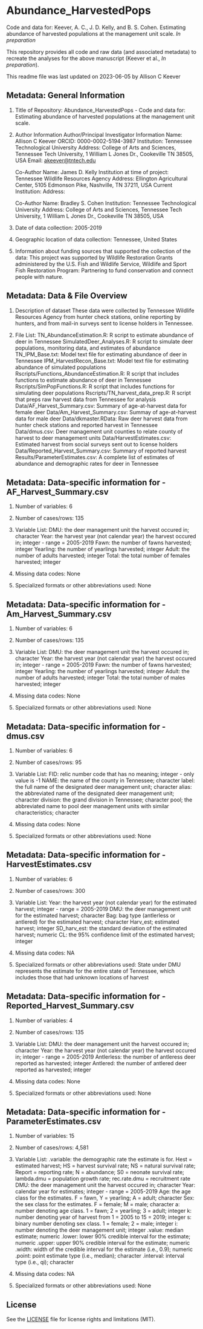 # Abundance_HarvestedPops

Code and data for: 
Keever, A. C., J. D. Kelly, and B. S. Cohen. Estimating abundance of harvested populations at the management unit scale. _In preparation_

This repository provides all code and raw data (and associated metadata) to recreate the analyses for the above manuscript (Keever et al., _In preparation_). 

This readme file was last updated on 2023-06-05 by Allison C Keever

## Metadata: General Information

1. Title of Repository: Abundance_HarvestedPops - Code and data for: Estimating abundance of harvested populations at the management unit scale.

2. Author Information
	Author/Principal Investigator Information
	Name: Allison C Keever
	ORCID: 0000-0002-5194-3987
	Institution: Tennessee Technological University 
	Address: College of Arts and Sciences, Tennessee Tech University, 1 William L Jones Dr., Cookeville TN 38505, USA
	Email: akeever@tntech.edu

	Co-Author
	Name: James D. Kelly
	Institution at time of project: Tennessee Wildlife Resources Agency
  Address: Ellington Agricultural Center, 5105 Edmonson Pike, Nashville, TN 37211, USA
  Current Institution: 
	Address: 

	Co-Author
	Name: Bradley S. Cohen
	Institution: Tennessee Technological University
	Address: College of Arts and Sciences, Tennessee Tech University, 1 William L Jones Dr., Cookeville TN 38505, USA

3. Date of data collection: 2005-2019 

4. Geographic location of data collection: Tennessee, United States

5. Information about funding sources that supported the collection of the data: 
	This project was supported by Wildlife Restoration Grants administered by the U.S. Fish and Wildlife Service, Wildlife and Sport Fish Restoration Program: Partnering to fund 
  conservation and connect people with nature. 

## Metadata: Data & File Overview

1. Description of dataset
	These data were collected by Tennessee Wildlife Resources Agency from hunter check stations, online reporting by hunters, and from mail-in surveys sent to license holders in Tennessee.  

2. File List: 
	TN_AbundanceEstimation.R: R script to estimate abundance of deer in Tennessee
  	SimulatedDeer_Analyses.R: R script to simulate deer populations, monitoring data, and estimates of abundance
  	TN_IPM_Base.txt: Model text file for estimating abundance of deer in Tennessee 
  	IPM_HarvestRecon_Base.txt: Model text file for estimating abundance of simulated populations
  	Rscripts/Functions_AbundanceEstimation.R: R script that includes functions to estimate abundance of deer in Tennessee 
  	Rscripts/SimPopFunctions.R: R script that includes functions for simulating deer populations
  	Rscripts/TN_harvest_data_prep.R: R script that preps raw harvest data from Tennessee for analysis
  	Data/AF_Harvest_Summary.csv: Summary of age-at-harvest data for female deer
  	Data/Am_Harvest_Summary.csv: Summay of age-at-harvest data for male deer
  	Data/dkmaster.RData: Raw deer harvest data from hunter check stations and reported harvest in Tennessee
  	Data/dmus.csv: Deer management unit counties to relate county of harvest to deer management units
  	Data/HarvestEstimates.csv: Estimated harvest from social surveys sent out to license holders
  	Data/Reported_Harvest_Summary.csv: Summary of reported harvest
  	Results/ParameterEstimates.csv: A complete list of estimates of abundance and demographic rates for deer in Tennessee
  
## Metadata: Data-specific information for - AF_Harvest_Summary.csv

1. Number of variables: 6

2. Number of cases/rows: 135

3. Variable List: 
	DMU: the deer management unit the harvest occured in; character
	Year: the harvest year (not calendar year) the harvest occured in; integer - range = 2005-2019
	Fawn: the number of fawns harvested; integer
	Yearling: the number of yearlings harvested; integer
	Adult: the number of adults harvested; integer
	Total: the total number of females harvested; integer

4. Missing data codes: None

5. Specialized formats or other abbreviations used: None
  
## Metadata: Data-specific information for - Am_Harvest_Summary.csv

1. Number of variables: 6

2. Number of cases/rows: 135

3. Variable List: 
	DMU: the deer management unit the harvest occured in; character
	Year: the harvest year (not calendar year) the harvest occured in; integer - range = 2005-2019
	Fawn: the number of fawns harvested; integer
	Yearling: the number of yearlings harvested; integer
	Adult: the number of adults harvested; integer
	Total: the total number of males harvested; integer

4. Missing data codes: None

5. Specialized formats or other abbreviations used: None
  
## Metadata: Data-specific information for - dmus.csv

1. Number of variables: 6

2. Number of cases/rows: 95

3. Variable List: 
	FID: relic number code that has no meaning; integer - only value is -1
	NAME: the name of the county in Tennessee; character
	label: the full name of the designated deer management unit; character
	alias: the abbreviated name of the designated deer management unit; character
	division: the grand division in Tennessee; character
	pool; the abbreviated name to pool deer management units with similar characteristics; character

4. Missing data codes: None

5. Specialized formats or other abbreviations used: None
  
## Metadata: Data-specific information for - HarvestEstimates.csv

1. Number of variables: 6

2. Number of cases/rows: 300

3. Variable List: 
	Year: the harvest year (not calendar year) for the estimated harvest; integer - range = 2005-2019
	DMU: the deer management unit for the estimated harvest; character
	Bag: bag type (antlerless or antlered) for the estimated harvest; character
	Harv_est; estimated harvest; integer
	SD_harv_est: the standard deviation of the estimated harvest; numeric
	CL: the 95% confidence limit of the estimated harvest; integer

4. Missing data codes: NA

5. Specialized formats or other abbreviations used: State under DMU represents the estimate for the entire state of Tennessee, which includes those that had unknown locations of harvest
  
## Metadata: Data-specific information for - Reported_Harvest_Summary.csv

1. Number of variables: 4

2. Number of cases/rows: 135

3. Variable List: 
	DMU: the deer management unit the harvest occured in; character
	Year: the harvest year (not calendar year) the harvest occured in; integer - range = 2005-2019
	Antlerless: the number of antleress deer reported as harvested; integer
	Antlered: the number of antlered deer reported as harvested; integer

4. Missing data codes: None

5. Specialized formats or other abbreviations used: None
  
## Metadata: Data-specific information for - ParameterEstimates.csv

1. Number of variables: 15

2. Number of cases/rows: 4,581

3. Variable List: 
	.variable: the demographic rate the estimate is for. Hest = estimated harvest; HS = harvest survival rate; NS = natural survival rate; Report = reporting rate; N = abundance; S0 = neonate survival rate; lambda.dmu = population growth rate; rec.rate.dmu = recruitment rate
	DMU: the deer management unit the harvest occured in; character
	Year: calendar year for estimates; integer - range = 2005-2019
	Age: the age class for the estimates. F = fawn, Y = yearling; A = adult; character
	Sex: the sex class for the estimates. F = female; M = male; character
	a: number denoting age class. 1 = fawn; 2 = yearling; 3 = adult; integer
	k: number denoting year of harvest from 1 = 2005 to 15 = 2019; integer
	s: binary number denoting sex class. 1 = female; 2 = male; integer
	i: number denoting the deer management unit; integer
	.value: median estimate; numeric
	.lower: lower 90% credible interval for the estimate; numeric
	.upper: upper 90% credible interval for the estimate; numeric
	.width: width of the credible interval for the estimate (i.e., 0.9); numeric
	.point: point estimate type (i.e., median); character
	.interval: interval type (i.e., qi); character

4. Missing data codes: NA

5. Specialized formats or other abbreviations used: None
  
## License

See the [LICENSE](LICENSE.md) file for license rights and limitations (MIT).
